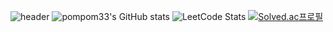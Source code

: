 ![header](https://capsule-render.vercel.app/api?type=venom&height=200&color=000000&text=유나의%20깃허브%20입니다&fontColor=919497&fontAlignY=50&fontSize=55&section=header)
![pompom33's GitHub stats](https://github-readme-stats.vercel.app/api?username=pompom33&theme=dracula_icons=true)
![LeetCode Stats](https://leetcard.jacoblin.cool/YUNA_030?theme=wtf&font=Khula)
[![Solved.ac프로필](http://mazassumnida.wtf/api/v2/generate_badge?boj=pompom_33)](https://solved.ac/pompom_33)
